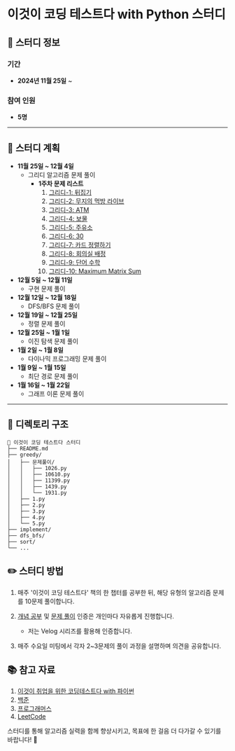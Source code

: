 # 이것이 코딩 테스트다 with Python 스터디

## 📅 스터디 정보

### 기간  
- **2024년 11월 25일** ~

### 참여 인원  
- **5명**

---

## 📖 스터디 계획

- **11월 25일 ~ 12월 4일**  
  - 그리디 알고리즘 문제 풀이
    - **1주차 문제 리스트**  
      1. [그리디-1: 뒤집기](https://www.acmicpc.net/problem/1439)  
      2. [그리디-2: 무지의 먹방 라이브](https://school.programmers.co.kr/learn/courses/30/lessons/42891)  
      3. [그리디-3: ATM](https://www.acmicpc.net/problem/11399)  
      4. [그리디-4: 보물](https://www.acmicpc.net/problem/1026)  
      5. [그리디-5: 주유소](https://www.acmicpc.net/problem/13305)  
      6. [그리디-6: 30](https://www.acmicpc.net/problem/10610)  
      7. [그리디-7: 카드 정렬하기](https://www.acmicpc.net/problem/1715)  
      8. [그리디-8: 회의실 배정](https://www.acmicpc.net/problem/1931)  
      9. [그리디-9: 단어 수학](https://www.acmicpc.net/problem/1339)  
      10. [그리디-10: Maximum Matrix Sum](https://leetcode.com/problems/maximum-matrix-sum/description/?envType=daily-question&envId=2024-11-24)   
- **12월 5일 ~ 12월 11일**  
  - 구현 문제 풀이  
- **12월 12일 ~ 12월 18일**  
  - DFS/BFS 문제 풀이  
- **12월 19일 ~ 12월 25일**  
  - 정렬 문제 풀이  
- **12월 25일 ~ 1월 1일**  
  - 이진 탐색 문제 풀이  
- **1월 2일 ~ 1월 8일**  
  - 다이나믹 프로그래밍 문제 풀이  
- **1월 9일 ~ 1월 15일**  
  - 최단 경로 문제 풀이  
- **1월 16일 ~ 1월 22일**  
  - 그래프 이론 문제 풀이  

---

## 📂 디렉토리 구조

```plain
📁 이것이 코딩 테스트다 스터디
├── README.md
├── greedy/
│   ├── 문제풀이/
│   │   ├── 1026.py
│   │   ├── 10610.py
│   │   ├── 11399.py
│   │   ├── 1439.py
│   │   └── 1931.py
│   ├── 1.py
│   ├── 2.py
│   ├── 3.py
│   ├── 4.py
│   └── 5.py
├── implement/
├── dfs_bfs/
├── sort/
└── ...
```

## ✏️ 스터디 방법

1. 매주 '이것이 코딩 테스트다' 책의 한 챕터를 공부한 뒤, 해당 유형의 알고리즘 문제를 10문제 풀이합니다.

2. [개념 공부](https://velog.io/@jw9603/series/%ED%8C%8C%EC%9D%B4%EC%8D%AC-%EC%95%8C%EA%B3%A0%EB%A6%AC%EC%A6%98) 및 [문제 풀이](https://velog.io/@jw9603/series/%EC%BD%94%EB%94%A9%ED%85%8C%EC%8A%A4%ED%8A%B8) 인증은 개인마다 자유롭게 진행합니다.
  
    - 저는 Velog 시리즈를 활용해 인증합니다.
    
3. 매주 수요일 미팅에서 각자 2~3문제의 풀이 과정을 설명하며 의견을 공유합니다.
   
## 📚 참고 자료
1. [이것이 취업을 위한 코딩테스트다 with 파이썬](https://product.kyobobook.co.kr/detail/S000001810273)
2. [백준](https://www.acmicpc.net/)
3. [프로그래머스](https://programmers.co.kr/)
4. [LeetCode](https://leetcode.com/problemset/)


스터디를 통해 알고리즘 실력을 함께 향상시키고, 목표에 한 걸음 더 다가갈 수 있기를 바랍니다! 🚀


